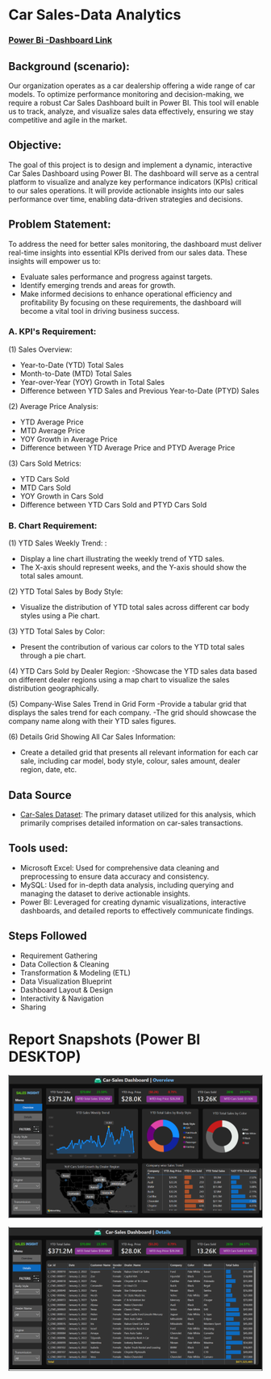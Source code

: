# Car Sales-Data Analytics

### [Power Bi -Dashboard Link](https://github.com/sachinbasyal/Car-Sales-Data-Analytics/blob/main/Dashboard%20%26%20Report/Car%20Sales%20-Insights.pbix)

## Background (scenario):
Our organization operates as a car dealership offering a wide range of car models. To optimize performance monitoring and decision-making, we require a robust Car Sales Dashboard built in Power BI. This tool will enable us to track, analyze, and visualize sales data effectively, ensuring we stay competitive and agile in the market.

## Objective:
The goal of this project is to design and implement a dynamic, interactive Car Sales Dashboard using Power BI. The dashboard will serve as a central platform to visualize and analyze key performance indicators (KPIs) critical to our sales operations. It will provide actionable insights into our sales performance over time, enabling data-driven strategies and decisions.

## Problem Statement:
To address the need for better sales monitoring, the dashboard must deliver real-time insights into essential KPIs derived from our sales data. These insights will empower us to:
- Evaluate sales performance and progress against targets.
- Identify emerging trends and areas for growth.
- Make informed decisions to enhance operational efficiency and profitability
By focusing on these requirements, the dashboard will become a vital tool in driving business success.

### A. KPI's Requirement:
(1) Sales Overview:
- Year-to-Date (YTD) Total Sales
- Month-to-Date (MTD) Total Sales
- Year-over-Year (YOY) Growth in Total Sales
- Difference between YTD Sales and Previous Year-to-Date (PTYD) Sales

(2) Average Price Analysis:
- YTD Average Price
- MTD Average Price
- YOY Growth in Average Price
- Difference between YTD Average Price and PTYD Average Price

(3) Cars Sold Metrics:
- YTD Cars Sold
- MTD Cars Sold
- YOY Growth in Cars Sold
- Difference between YTD Cars Sold and PTYD Cars Sold

### B. Chart Requirement:
(1) YTD Sales Weekly Trend: :
- Display a line chart illustrating the weekly trend of YTD sales.
- The X-axis should represent weeks, and the Y-axis should show the total sales amount.

(2) YTD Total Sales by Body Style:
- Visualize the distribution of YTD total sales across different car body styles using a Pie chart.

(3) YTD Total Sales by Color:
- Present the contribution of various car colors to the YTD total sales through a pie chart.

(4) YTD Cars Sold by Dealer Region:
-Showcase the YTD sales data based on different dealer regions using a map chart to visualize the sales distribution geographically.

(5) Company-Wise Sales Trend in Grid Form
-Provide a tabular grid that displays the sales trend for each company.
-The grid should showcase the company name along with their YTD sales figures.

(6) Details Grid Showing All Car Sales Information:
- Create a detailed grid that presents all relevant information for each car sale, including car model, body style, colour, sales amount, dealer region, date, etc.

## Data Source
- [Car-Sales Dataset](https://github.com/sachinbasyal/Car-Sales-Data-Analytics/blob/main/Dataset/Car%20Sales.xlsx): The primary dataset utilized for this analysis, which primarily comprises detailed information on car-sales transactions.

## Tools used:
- Microsoft Excel: Used for comprehensive data cleaning and preprocessing to ensure data accuracy and consistency.
- MySQL: Used for in-depth data analysis, including querying and managing the dataset to derive actionable insights.
- Power BI: Leveraged for creating dynamic visualizations, interactive dashboards, and detailed reports to effectively communicate findings.

## Steps Followed
- Requirement Gathering
- Data Collection & Cleaning
- Transformation & Modeling (ETL)
- Data Visualization Blueprint
- Dashboard Layout & Design
- Interactivity & Navigation
- Sharing

# Report Snapshots (Power BI DESKTOP)

![Dashboard_upload](https://github.com/sachinbasyal/Car-Sales-Data-Analytics/blob/main/Dashboard%20%26%20Report/Dashboard%20view-1.png)

![Dashboard_2_upload](https://github.com/sachinbasyal/Car-Sales-Data-Analytics/blob/main/Dashboard%20%26%20Report/Dashboard%20view-2.png)
